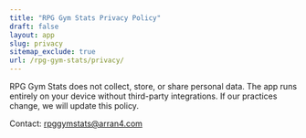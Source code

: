 ```yaml
---
title: "RPG Gym Stats Privacy Policy"
draft: false
layout: app
slug: privacy
sitemap_exclude: true
url: /rpg-gym-stats/privacy/
---
```


RPG Gym Stats does not collect, store, or share personal data. The app runs entirely on your device without third-party integrations. If our practices change, we will update this policy.

Contact: rpggymstats@arran4.com
